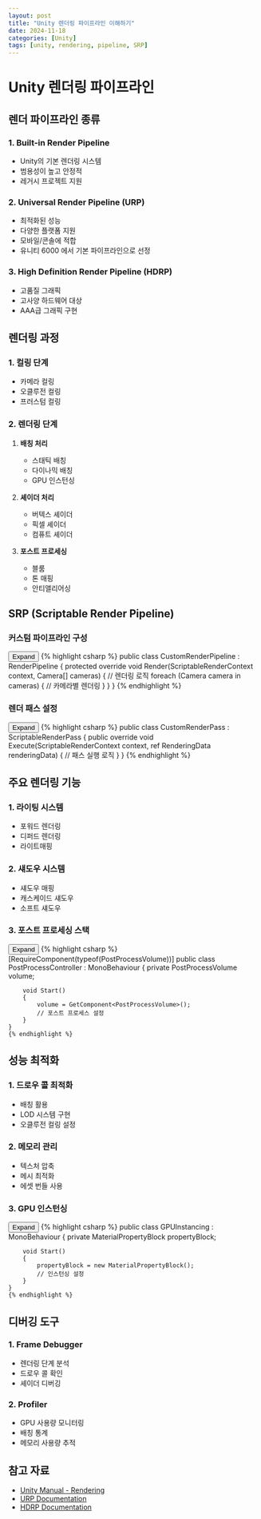 ```yaml
---
layout: post
title: "Unity 렌더링 파이프라인 이해하기"
date: 2024-11-18
categories: [Unity]
tags: [unity, rendering, pipeline, SRP]
---
```


# Unity 렌더링 파이프라인

## 렌더 파이프라인 종류

### 1. Built-in Render Pipeline
- Unity의 기본 렌더링 시스템
- 범용성이 높고 안정적
- 레거시 프로젝트 지원

### 2. Universal Render Pipeline (URP)
- 최적화된 성능
- 다양한 플랫폼 지원
- 모바일/콘솔에 적합
- 유니티 6000 에서 기본 파이프라인으로 선정

### 3. High Definition Render Pipeline (HDRP)
- 고품질 그래픽
- 고사양 하드웨어 대상
- AAA급 그래픽 구현

## 렌더링 과정

### 1. 컬링 단계
- 카메라 컬링
- 오클루전 컬링
- 프러스텀 컬링

### 2. 렌더링 단계
1. **배칭 처리**
   - 스태틱 배칭
   - 다이나믹 배칭
   - GPU 인스턴싱

2. **셰이더 처리**
   - 버텍스 셰이더
   - 픽셀 셰이더
   - 컴퓨트 셰이더

3. **포스트 프로세싱**
   - 블룸
   - 톤 매핑
   - 안티앨리어싱

## SRP (Scriptable Render Pipeline)

### 커스텀 파이프라인 구성
<div class="code-block-container">
    <button class="code-toggle">Expand</button>
    {% highlight csharp %}
    public class CustomRenderPipeline : RenderPipeline
    {
        protected override void Render(ScriptableRenderContext context, Camera[] cameras)
        {
            // 렌더링 로직
            foreach (Camera camera in cameras)
            {
                // 카메라별 렌더링
            }
        }
    }
    {% endhighlight %}
</div>

### 렌더 패스 설정
<div class="code-block-container">
    <button class="code-toggle">Expand</button>
    {% highlight csharp %}
    public class CustomRenderPass : ScriptableRenderPass
    {
        public override void Execute(ScriptableRenderContext context, ref RenderingData renderingData)
        {
            // 패스 실행 로직
        }
    }
    {% endhighlight %}
</div>

## 주요 렌더링 기능

### 1. 라이팅 시스템
- 포워드 렌더링
- 디퍼드 렌더링
- 라이트매핑

### 2. 섀도우 시스템
- 섀도우 매핑
- 캐스케이드 섀도우
- 소프트 섀도우

### 3. 포스트 프로세싱 스택
<div class="code-block-container">
    <button class="code-toggle">Expand</button>
    {% highlight csharp %}
    [RequireComponent(typeof(PostProcessVolume))]
    public class PostProcessController : MonoBehaviour
    {
        private PostProcessVolume volume;
        
        void Start()
        {
            volume = GetComponent<PostProcessVolume>();
            // 포스트 프로세스 설정
        }
    }
    {% endhighlight %}
</div>

## 성능 최적화

### 1. 드로우 콜 최적화
- 배칭 활용
- LOD 시스템 구현
- 오클루전 컬링 설정

### 2. 메모리 관리
- 텍스처 압축
- 메시 최적화
- 에셋 번들 사용

### 3. GPU 인스턴싱
<div class="code-block-container">
    <button class="code-toggle">Expand</button>
    {% highlight csharp %}
    public class GPUInstancing : MonoBehaviour
    {
        private MaterialPropertyBlock propertyBlock;
        
        void Start()
        {
            propertyBlock = new MaterialPropertyBlock();
            // 인스턴싱 설정
        }
    }
    {% endhighlight %}
</div>

## 디버깅 도구

### 1. Frame Debugger
- 렌더링 단계 분석
- 드로우 콜 확인
- 셰이더 디버깅

### 2. Profiler
- GPU 사용량 모니터링
- 배칭 통계
- 메모리 사용량 추적

## 참고 자료
- [Unity Manual - Rendering](https://docs.unity3d.com/Manual/Graphics.html)
- [URP Documentation](https://docs.unity3d.com/Packages/com.unity.render-pipelines.universal@latest)
- [HDRP Documentation](https://docs.unity3d.com/Packages/com.unity.render-pipelines.high-definition@latest)